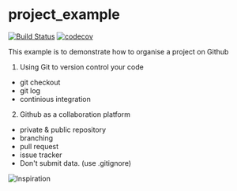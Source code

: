 # project_example

[![Build Status](https://travis-ci.org/sinanshi/project_example.svg?branch=master)](https://travis-ci.org/sinanshi/project_example)
[![codecov](https://codecov.io/gh/sinanshi/project_example/branch/master/graph/badge.svg)](https://codecov.io/gh/sinanshi/project_example)


This example is to demonstrate how to organise a project on Github 

1. Using Git to version control your code
  * git checkout 
  * git log
  * continious integration


2. Github as a collaboration platform
  * private & public repository
  * branching
  * pull request
  * issue tracker
  * Don't submit data. (use .gitignore)


![Inspiration](https://i.imgur.com/3POtveC.jpg)

